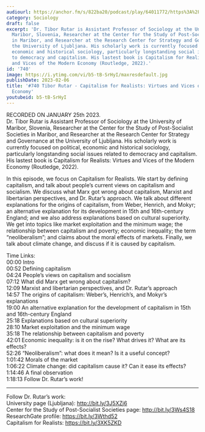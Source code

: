 ```yaml
---
audiourl: https://anchor.fm/s/822ba20/podcast/play/64011772/https%3A%2F%2Fd3ctxlq1ktw2nl.cloudfront.net%2Fstaging%2F2023-0-25%2F4101d0fe-acb5-a89e-d0c0-552009a6a005.m4a
category: Sociology
draft: false
excerpt: 'Dr. Tibor Rutar is Assistant Professor of Sociology at the University of
  Maribor, Slovenia, Researcher at the Center for the Study of Post-Socialist Societies
  in Maribor, and Researcher at the Research Center for Strategy and Governance at
  the University of Ljubljana. His scholarly work is currently focused on political,
  economic and historical sociology, particularly longstanding social issues related
  to democracy and capitalism. His lastest book is Capitalism for Realists: Virtues
  and Vices of the Modern Economy (Routledge, 2022).'
id: '740'
image: https://i.ytimg.com/vi/b5-tB-SrHyI/maxresdefault.jpg
publishDate: 2023-02-06
title: '#740 Tibor Rutar - Capitalism for Realists: Virtues and Vices of the Modern
  Economy'
youtubeid: b5-tB-SrHyI
---
```

<div class="timelinks">

RECORDED ON JANUARY 25th 2023.  
Dr. Tibor Rutar is Assistant Professor of Sociology at the University of Maribor, Slovenia, Researcher at the Center for the Study of Post-Socialist Societies in Maribor, and Researcher at the Research Center for Strategy and Governance at the University of Ljubljana. His scholarly work is currently focused on political, economic and historical sociology, particularly longstanding social issues related to democracy and capitalism. His lastest book is Capitalism for Realists: Virtues and Vices of the Modern Economy (Routledge, 2022).

In this episode, we focus on Capitalism for Realists. We start by defining capitalism, and talk about people’s current views on capitalism and socialism. We discuss what Marx got wrong about capitalism, Marxist and libertarian perspectives, and Dr. Rutar’s approach. We talk about different explanations for the origins of capitalism, from Weber, Henrich, and Mokyr; an alternative explanation for its development in 15th and 16th-century England; and we also address explanations based on cultural superiority. We get into topics like market exploitation and the minimum wage; the relationship between capitalism and poverty; economic inequality; the term “neoliberalism”; and claims about the moral effects of markets. Finally, we talk about climate change, and discuss if it is caused by capitalism.

Time Links:  
<time>00:00</time> Intro  
<time>00:52</time> Defining capitalism  
<time>04:24</time> People’s views on capitalism and socialism  
<time>07:12</time> What did Marx get wrong about capitalism?  
<time>12:09</time> Marxist and libertarian perspectives, and Dr. Rutar’s approach  
<time>14:57</time> The origins of capitalism: Weber’s, Henrich’s, and Mokyr’s explanations  
<time>19:00</time> An alternative explanation for the development of capitalism in 15th and 16th-century England  
<time>25:18</time> Explanations based on cultural superiority  
<time>28:10</time> Market exploitation and the minimum wage  
<time>35:18</time> The relationship between capitalism and poverty  
<time>42:01</time> Economic inequality: is it on the rise? What drives it? What are its effects?  
<time>52:26</time> “Neoliberalism”: what does it mean? Is it a useful concept?  
<time>1:01:42</time> Morals of the market  
<time>1:06:22</time> Climate change: did capitalism cause it? Can it ease its effects?  
<time>1:14:46</time> A final observation  
<time>1:18:13</time> Follow Dr. Rutar’s work!

---

Follow Dr. Rutar’s work:  
University page (Ljubljana): http://bit.ly/3J5XZj6  
Center for the Study of Post-Socialist Societies page: http://bit.ly/3Ws4S18  
ResearchGate profile: https://bit.ly/3Wthd52  
Capitalism for Realists: https://bit.ly/3XK5ZKD
</div>

